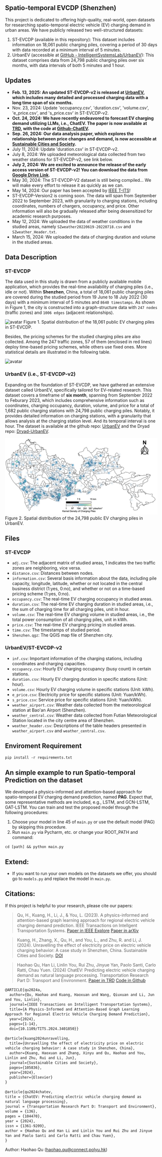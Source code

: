 ## Spatio-temporal EVCDP (Shenzhen)
This project is dedicated to offering high-quality, real-world, open datasets for researching spatio-temporal electric vehicle (EV) charging demand in urban areas. We have publicly released two well-structured datasets:
1. ST-EVCDP (available in this repository): This dataset includes information on 18,061 public charging piles, covering a period of 30 days with data recorded at a minimum interval of 5 minutes.
2. UrbanEV (accessible at [GitHub - IntelligentSystemsLab/UrbanEV](https://github.com/IntelligentSystemsLab/UrbanEV)): This dataset comprises data from 24,798 public charging piles over six months, with data intervals of both 5 minutes and 1 hour.

## Updates
* **Feb. 13, 2025: An updated ST-EVCDP-v2 is released at [UrbanEV](https://github.com/IntelligentSystemsLab/UrbanEV), which includes many detailed and processed charging data with a long time span of six months.**
* Nov. 23, 2024: Update 'occupancy.csv', 'duration.csv', 'volume.csv', 'e_price.csv', and 's_price.csv' in ST-EVCDP-v2.
* **Oct. 24, 2024: We have recently endeavored to forecast EV charging demand utilizing LLMs, i.e., ChatEV. The paper is now available at [TRD](https://www.sciencedirect.com/science/article/abs/pii/S1361920924004279?CMX_ID=&SIS_ID=&dgcid=STMJ_219742_AUTH_SERV_PA&utm_acid=285873158&utm_campaign=STMJ_219742_AUTH_SERV_PA&utm_in=DM517501&utm_medium=email&utm_source=AC), with the code at [Github-ChatEV](https://github.com/Quhaoh233/ChatEV).**
* **Sep. 26, 2024: Our data analysis paper, which explores the relationship between price changes and demand, is now accessible at [Sustainable Cities and Society](https://www.sciencedirect.com/science/article/pii/S2210670724006607?casa_token=iZXxEsQ6voEAAAAA:D5MgoyJf3LNAHF_VKKiwFBG51CeKOE86SY974d0Sj_RLy6_o0D093PecRoWPO_rA8h5Tc85y8A).**
* July 11, 2024: Update 'duration.csv' in ST-EVCDP-v2.
* July 8, 2024: We uploaded meteorological data collected from two weather stations for ST-EVCDP-v2, see link below.
* **July 2, 2024: We are excited to announce the release of the early access version of ST-EVCDP-v2! You can download the data from [Google Drive Link](https://drive.google.com/drive/folders/1sqOUEpMh8VMiJhrT-MOn5OsB1-KirUVq?usp=drive_link).**
* May 30, 2024: The ST-EVCDP-V2 dataset is still being compiled... We will make every effort to release it as quickly as we can.
* May 14, 2024:  Our paper has been accepted by [IEEE T-ITS](https://ieeexplore.ieee.org/document/10539613)!
* ST-EVCDP-Version2 is coming soon. The data will span from September 2022 to September 2023, with granularity to charging stations, including coordinates, numbers of chargers, occupancy, and price. Other information will also be gradually released after being desensitized for academic research purposes.
* May 12, 2024: We uploaded the data of weather conditions in the studied areas, namely `SZweather20220619-20220718.csv` and `SZweather_Header.txt`.
* March 15, 2024: We uploaded the data of charging duration and volume in the studied areas.

## Data Description

### ST-EVCDP
The data used in this study is drawn from a publicly available mobile application, which provides the real-time availability of charging piles (i.e., idle or not). Within **Shenzhen**, China, a total of 18,061 public charging piles are covered during the studied period from 19 June to 18 July 2022 (30 days) with a minimum interval of 5 minutes and `8640 timestamps`. As shown in Figure 1, the city is constructed into a graph-structure data with `247 nodes` (traffic zones) and `1006 edges` (adjacent relationships).

![avatar](figs/map.png) Figure 1. Spatial distribution of the 18,061 public EV charging piles in ST-EVCDP.

Besides, the pricing schemes for the studied charging piles are also collected. Among the 247 traffic zones, 57 of them (enclosed in red lines) deploy time-based pricing schemes, while others use fixed ones. More statistical details are illustrated in the following table.

![avatar](figs/statistics.png)

### UrbanEV (i.e., ST-EVCDP-v2)
Expanding on the foundation of ST-EVCDP, we have gathered an extensive dataset called UrbanEV, specifically tailored for EV-related research. This dataset covers a timeframe of **six month**, spanning from September 2022 to Feburary 2023, which includes comprehensive information such as coordinates, charging occupancy, duration, volume, and price for a total of 1,682 public charging stations with 24,798 public charging piles. Notably, it provides detailed information on charging stations, with a granularity that allows analysis at the charging station level. And its temporal interval is one hour. The dataset is available at the github repo: [UrbanEV](https://github.com/IntelligentSystemsLab/UrbanEV) and the Dryad repo: [Dryad-UrbanEV](https://datadryad.org/dataset/doi:10.5061/dryad.np5hqc04z).

![avatar](figs/urbanev.png) Figure 2. Spatial distribution of the 24,798 public EV charging piles in UrbanEV.

## Files
### ST-EVCDP
* `adj.csv`: The adjacent matrix of studied areas, 1 indicates the two traffic zones are neighboring, vice versa.
* `distance.csv`: Distances between nodes.
* `information.csv`: Several basis information about the data, including pile capacity, longitude, latitude, whether or not located in the central business district (1:yes, 0:no), and whether or not on a time-based pricing scheme (1:yes, 0:no).
* `occupancy.csv`: The real-time EV charging occupancy in studied areas.
* `duration.csv`: The real-time EV charging duration in studied areas, i.e., the sum of charging time for all charging piles, unit in hour.
* `volume.csv`: The real-time EV charging volume in studied areas, i.e., the total power consumption of all charging piles, unit in kWh.
* `price.csv`: The real-time EV charging pricing in studied areas.
* `time.csv`: The timestamps of studied period.
* `Shenzhen.qgz`: The QGIS map file of Shenzhen city.

### UrbanEV/ST-EVCDP-v2
* `inf.csv`: Important information of the charging stations, including coordinates and charging capacities.
* `occupancy.csv`: Hourly EV charging occupancy (busy count) in certain stations.
* `duration.csv`: Hourly EV charging duration in specific stations (Unit: hour).
* `volume.csv`: Hourly EV charging volume in specific stations (Unit: kWh).
* `e_price.csv`: Electricity price for specific stations (Unit: Yuan/kWh).
* `s_price.csv`: Service price for specific stations (Unit: Yuan/kWh).
* `weather_airport.csv`: Weather data collected from the meteorological station at Bao'an Airport (Shenzhen).
* `weather_central.csv`: Weather data collected from Futian Meteorological Station located in the city centre area of Shenzhen.
* `weather_header.csv`: Descriptions of the table headers presented in `weather_airport.csv` and `weather_central.csv`.

## Enviroment Requirement
```shell
pip install -r requirements.txt
```

## An simple example to run Spatio-temporal Prediction on the dataset

We developed a physics-informed and attention-based approach for spatio-temporal EV charging demand prediction, named **PAG**. Expect that, some representative methods are included, e.g., LSTM, and GCN-LSTM, GAT-LSTM. You can train and test the proposed model through the following procedures:

1. Choose your model in line 45 of `main.py` or use the default model (PAG) by skipping this procedure.
2. Run `main.py` via Pycharm, etc. or change your ROOT_PATH and command:

```shell
cd [path] && python main.py
```

## Extend:
* If you want to run your own models on the datasets we offer, you should go to `models.py` and replace the model in `main.py`.


## Citations:
 If this project is helpful to your research, please cite our papers:

>Qu, H., Kuang, H., Li, J., & You, L. (2023). A physics-informed and attention-based graph learning approach for regional electric vehicle charging demand prediction. IEEE Transactions on Intellgent Transportation Systems. [Paper in IEEE Explore](https://ieeexplore.ieee.org/document/10539613) [Paper in arXiv](https://arxiv.org/abs/2309.05259)

>Kuang, H., Zhang, X., Qu, H., and You, L., and Zhu, R. and Li, J. (2024). Unravelling the effect of electricity price on electric vehicle charging behavior: A case study in Shenzhen, China. Sustainable Cities and Society. [DOI](https://doi.org/10.1016/j.scs.2024.105836)

>Haohao Qu, Han Li, Linlin You, Rui Zhu, Jinyue Yan, Paolo Santi, Carlo Ratti, Chau Yuen. (2024) ChatEV: Predicting electric vehicle charging demand as natural language processing. Transportation Research Part D: Transport and Environment. [Paper in TRD](https://doi.org/10.1016/j.trd.2024.104470) [Code in Github](https://github.com/Quhaoh233/ChatEV)

```shell
@ARTICLE{qu2024a,
  author={Qu, Haohao and Kuang, Haoxuan and Wang, Qiuxuan and Li, Jun and You, Linlin},
  journal={IEEE Transactions on Intelligent Transportation Systems}, 
  title={A Physics-Informed and Attention-Based Graph Learning Approach for Regional Electric Vehicle Charging Demand Prediction}, 
  year={2024},
  pages={1-14},
  doi={10.1109/TITS.2024.3401850}}

@article{kuang2024unravelling,
  title={Unravelling the effect of electricity price on electric vehicle charging behavior: A case study in Shenzhen, China},
  author={Kuang, Haoxuan and Zhang, Xinyu and Qu, Haohao and You, Linlin and Zhu, Rui and Li, Jun},
  journal={Sustainable Cities and Society},
  pages={105836},
  year={2024},
  publisher={Elsevier}
}

@article{qu2024chatev,
title = {ChatEV: Predicting electric vehicle charging demand as natural language processing},
journal = {Transportation Research Part D: Transport and Environment},
volume = {136},
pages = {104470},
year = {2024},
issn = {1361-9209},
author = {Haohao Qu and Han Li and Linlin You and Rui Zhu and Jinyue Yan and Paolo Santi and Carlo Ratti and Chau Yuen},
}
```

Author: Haohao Qu (haohao.qu@connect.polyu.hk)
